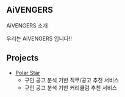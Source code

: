 ## AiVENGERS

AiVENGERS 소개

우리는 AiVENGERS 입니다!!

## Projects

- [Polar Star](https://github.com/KDT-AiVENGERS/.github/tree/develop/profile/polarstar)
    - 구인 공고 분석 기반 직무/공고 추천 서비스
    - 구인 공고 분석 기반 커리큘럼 추천 서비스
